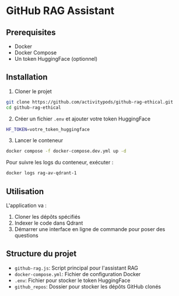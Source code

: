 # GitHub RAG Assistant

## Prerequisites

- Docker
- Docker Compose
- Un token HuggingFace (optionnel)

## Installation

1. Cloner le projet

```bash
git clone https://github.com/activitypods/github-rag-ethical.git
cd github-rag-ethical
```

2. Créer un fichier `.env` et ajouter votre token HuggingFace

```bash
HF_TOKEN=votre_token_huggingface
```

3. Lancer le conteneur

```bash
docker compose -f docker-compose.dev.yml up -d
```

Pour suivre les logs du conteneur, exécuter :

```bash
docker logs rag-av-qdrant-1
```

## Utilisation

L'application va :

1. Cloner les dépôts spécifiés
2. Indexer le code dans Qdrant
3. Démarrer une interface en ligne de commande pour poser des questions

## Structure du projet

- `github-rag.js`: Script principal pour l'assistant RAG
- `docker-compose.yml`: Fichier de configuration Docker
- `.env`: Fichier pour stocker le token HuggingFace
- `github_repos`: Dossier pour stocker les dépôts GitHub clonés
